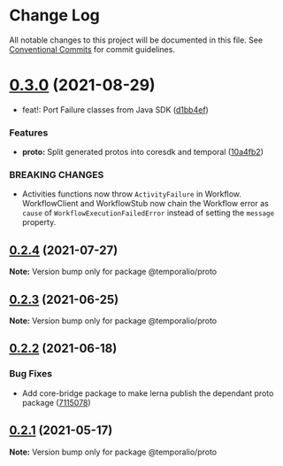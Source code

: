 # Change Log

All notable changes to this project will be documented in this file.
See [Conventional Commits](https://conventionalcommits.org) for commit guidelines.

# [0.3.0](https://github.com/temporalio/sdk-node/compare/@temporalio/proto@0.2.4...@temporalio/proto@0.3.0) (2021-08-29)


* feat!: Port Failure classes from Java SDK ([d1bb4ef](https://github.com/temporalio/sdk-node/commit/d1bb4ef59caa6ea3b0c4fc6108a78e46e4ed2b42))


### Features

* **proto:** Split generated protos into coresdk and temporal ([10a4fb2](https://github.com/temporalio/sdk-node/commit/10a4fb2e16736bd05e31b560a77f861b9a574aa0))


### BREAKING CHANGES

* Activities functions now throw `ActivityFailure` in Workflow.
WorkflowClient and WorkflowStub now chain the Workflow error as `cause`
of `WorkflowExecutionFailedError` instead of setting the `message`
property.





## [0.2.4](https://github.com/temporalio/sdk-node/compare/@temporalio/proto@0.2.3...@temporalio/proto@0.2.4) (2021-07-27)

**Note:** Version bump only for package @temporalio/proto





## [0.2.3](https://github.com/temporalio/sdk-node/compare/@temporalio/proto@0.2.2...@temporalio/proto@0.2.3) (2021-06-25)

**Note:** Version bump only for package @temporalio/proto





## [0.2.2](https://github.com/temporalio/sdk-node/compare/@temporalio/proto@0.2.1...@temporalio/proto@0.2.2) (2021-06-18)


### Bug Fixes

* Add core-bridge package to make lerna publish the dependant proto package ([7115078](https://github.com/temporalio/sdk-node/commit/7115078ba65d6bf1d9cf7eaae238a25f047da194))





## [0.2.1](https://github.com/temporalio/sdk-node/compare/@temporalio/proto@0.2.0...@temporalio/proto@0.2.1) (2021-05-17)

**Note:** Version bump only for package @temporalio/proto
